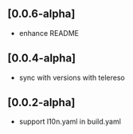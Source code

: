 ## [0.0.6-alpha]

* enhance README

## [0.0.4-alpha]

* sync with versions with telereso

## [0.0.2-alpha] 

* support l10n.yaml in build.yaml


